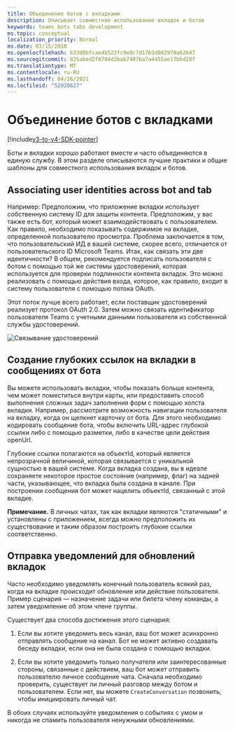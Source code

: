 ```yaml
---
title: Объединение ботов с вкладками
description: Описывает совместное использование вкладок и ботов
keywords: teams bots tabs development
ms.topic: conceptual
localization_priority: Normal
ms.date: 03/15/2018
ms.openlocfilehash: b33d0bfcae4b522fc9e0c7d17b3d082979a62647
ms.sourcegitcommit: 825abed2f8784d2bab7407ba7a4455ae17bbd28f
ms.translationtype: MT
ms.contentlocale: ru-RU
ms.lasthandoff: 04/26/2021
ms.locfileid: "52020627"
---
```

# <a name="combine-bots-with-tabs"></a>Объединение ботов с вкладками

[!include[v3-to-v4-SDK-pointer](~/includes/v3-to-v4-pointer-bots.md)]

Боты и вкладки хорошо работают вместе и часто объединяются в единую службу. В этом разделе описываются лучшие практики и общие шаблоны для совместного использования вкладок и ботов.

## <a name="associating-user-identities-across-bot-and-tab"></a>Associating user identities across bot and tab

Например: Предположим, что приложение вкладки использует собственную систему ID для защиты контента. Предположим, у вас также есть бот, который может взаимодействовать с пользователем. Как правило, необходимо показывать содержимое на вкладке, определенной пользователю просмотра. Проблема заключается в том, что пользовательский ИД в вашей системе, скорее всего, отличается от пользовательского ID Microsoft Teams. Итак, как связать эти две идентичности?
В общем, рекомендуется подписать пользователя с ботом с помощью той же системы удостоверений, которая используется для проверки подлинности контента вкладок. Это можно реализовать с помощью действия входа, которое, как правило, входит в систему пользователя с помощью потока OAuth.

Этот поток лучше всего работает, если поставщик удостоверений реализует протокол OAuth 2.0. Затем можно связать идентификатор пользователя Teams с учетными данными пользователя из собственной службы удостоверений.

   ![Связывание удостоверений](~/assets/images/bots/associating_contexts.png)

## <a name="constructing-deep-links-to-tabs-in-messages-from-your-bot"></a>Создание глубоких ссылок на вкладки в сообщениях от бота

Вы можете использовать вкладки, чтобы показать больше контента, чем может поместиться внутри карты, или предоставить способ выполнения сложных задач заполнения форм с помощью холста вкладки. Например, рассмотрите возможность навигации пользователя на вкладку, когда он щелкнет карточку от бота. Для этого необходимо кодировать сообщение бота, чтобы включить URL-адрес глубокой ссылки либо с помощью разметки, либо в качестве цели действия openUrl. [](~/concepts/build-and-test/deep-links.md)

Глубокие ссылки полагаются на объектId, который является непрозрачной величиной, которая связывается с уникальной сущностью в вашей системе. Когда вкладка создана, вы в идеале сохраняете некоторое простое состояние (например, флаг) на задней части, указывающее, что вкладка была создана в канале. При построении сообщения бот может нацелить объектId, связанный с этой вкладке.

**Примечание.** В личных чатах, так как вкладки являются "статичными" и установлены с приложением, всегда можно предположить их существование и таким образом построить глубокие ссылки соответственно.

## <a name="sending-notifications-for-tab-updates"></a>Отправка уведомлений для обновлений вкладок

Часто необходимо уведомлять конечный пользователь всякий раз, когда на вкладке происходит обновление или действие пользователя. Пример сценария — назначение задачи или билета члену команды, а затем уведомление об этом члене группы.

Существует два способа достижения этого сценария:

1. Если вы хотите уведомить весь канал, ваш бот может асинхронно отправлять сообщение на канал. Бот не может активно создавать беседу вкладки, если она не была создана с помощью вкладки.

2. Если вы хотите уведомить только получателя или заинтересованные стороны, связанные с действием, ваш бот может отправить пользователю личное сообщение чата. Сначала необходимо проверить, существует ли личный разговор между ботом и пользователем. Если нет, вы можете `CreateConversation` позвонить, чтобы инициировать личный чат.

В обоих случаях используйте уведомления о событиях с умом и никогда не спамить пользователя ненужными обновлениями.
